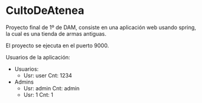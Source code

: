# CultoDeAtenea
Proyecto final de 1º de DAM, consiste en una aplicación web usando spring, la cual es una tienda de armas antiguas.

El proyecto se ejecuta en el puerto 9000.

Usuarios de la aplicación:
- Usuarios:
  - Usr: user Cnt: 1234
- Admins
  - Usr: admin Cnt: admin
  - Usr: 1 Cnt: 1
